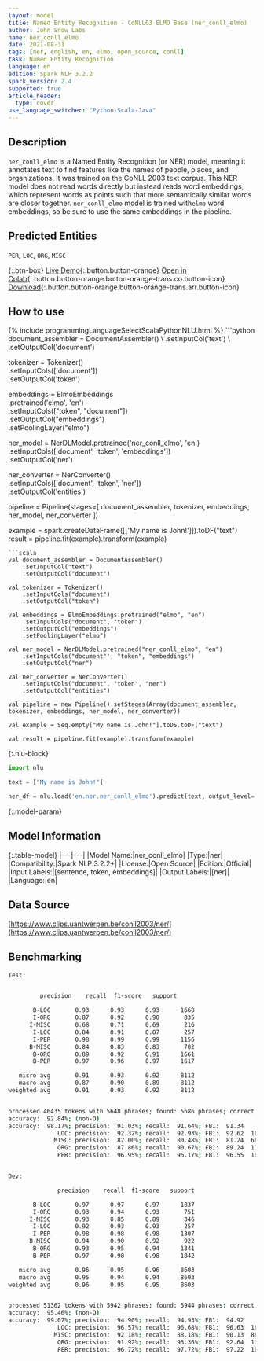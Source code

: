 ```yaml
---
layout: model
title: Named Entity Recognition - CoNLL03 ELMO Base (ner_conll_elmo)
author: John Snow Labs
name: ner_conll_elmo
date: 2021-08-31
tags: [ner, english, en, elmo, open_source, conll]
task: Named Entity Recognition
language: en
edition: Spark NLP 3.2.2
spark_version: 2.4
supported: true
article_header:
  type: cover
use_language_switcher: "Python-Scala-Java"
---
```


## Description

`ner_conll_elmo` is a Named Entity Recognition (or NER) model, meaning it annotates text to find features like the names of people, places, and organizations. It was trained on the CoNLL 2003 text corpus. This NER model does not read words directly but instead reads word embeddings, which represent words as points such that more semantically similar words are closer together. `ner_conll_elmo` model is trained with`elmo` word embeddings, so be sure to use the same embeddings in the pipeline.

## Predicted Entities

`PER`, `LOC`, `ORG`, `MISC`

{:.btn-box}
[Live Demo](https://demo.johnsnowlabs.com/public/NER_EN){:.button.button-orange}
[Open in Colab](https://colab.research.google.com/github/JohnSnowLabs/spark-nlp-workshop/blob/master/tutorials/streamlit_notebooks/NER_EN.ipynb){:.button.button-orange.button-orange-trans.co.button-icon}
[Download](https://s3.amazonaws.com/auxdata.johnsnowlabs.com/public/models/ner_conll_elmo_en_3.2.2_2.4_1630419727678.zip){:.button.button-orange.button-orange-trans.arr.button-icon}

## How to use



<div class="tabs-box" markdown="1">
{% include programmingLanguageSelectScalaPythonNLU.html %}
```python
document_assembler = DocumentAssembler() \
    .setInputCol('text') \
    .setOutputCol('document')

tokenizer = Tokenizer() \
    .setInputCols(['document']) \
    .setOutputCol('token')

embeddings = ElmoEmbeddings\
      .pretrained('elmo', 'en')\
      .setInputCols(["token", "document"])\
      .setOutputCol("embeddings")\
      .setPoolingLayer("elmo")

ner_model = NerDLModel.pretrained('ner_conll_elmo', 'en') \
    .setInputCols(['document', 'token', 'embeddings']) \
    .setOutputCol('ner')

ner_converter = NerConverter() \
    .setInputCols(['document', 'token', 'ner']) \
    .setOutputCol('entities')

pipeline = Pipeline(stages=[
    document_assembler, 
    tokenizer,
    embeddings,
    ner_model,
    ner_converter
])

example = spark.createDataFrame([['My name is John!']]).toDF("text")
result = pipeline.fit(example).transform(example)
```
```scala
val document_assembler = DocumentAssembler() 
    .setInputCol("text") 
    .setOutputCol("document")

val tokenizer = Tokenizer() 
    .setInputCols("document") 
    .setOutputCol("token")

val embeddings = ElmoEmbeddings.pretrained("elmo", "en")
    .setInputCols("document", "token") 
    .setOutputCol("embeddings")
    .setPoolingLayer("elmo")

val ner_model = NerDLModel.pretrained("ner_conll_elmo", "en") 
    .setInputCols("document"', "token", "embeddings") 
    .setOutputCol("ner")

val ner_converter = NerConverter() 
    .setInputCols("document", "token", "ner") 
    .setOutputCol("entities")

val pipeline = new Pipeline().setStages(Array(document_assembler, tokenizer, embeddings, ner_model, ner_converter))

val example = Seq.empty["My name is John!"].toDS.toDF("text")

val result = pipeline.fit(example).transform(example)
```

{:.nlu-block}
```python
import nlu

text = ["My name is John!"]

ner_df = nlu.load('en.ner.ner_conll_elmo').predict(text, output_level='token')
```
</div>

{:.model-param}
## Model Information

{:.table-model}
|---|---|
|Model Name:|ner_conll_elmo|
|Type:|ner|
|Compatibility:|Spark NLP 3.2.2+|
|License:|Open Source|
|Edition:|Official|
|Input Labels:|[sentence, token, embeddings]|
|Output Labels:|[ner]|
|Language:|en|

## Data Source

[https://www.clips.uantwerpen.be/conll2003/ner/](https://www.clips.uantwerpen.be/conll2003/ner/)

## Benchmarking

```bash
Test:


         precision    recall  f1-score   support

       B-LOC       0.93      0.93      0.93      1668
       I-ORG       0.87      0.92      0.90       835
      I-MISC       0.68      0.71      0.69       216
       I-LOC       0.84      0.91      0.87       257
       I-PER       0.98      0.99      0.99      1156
      B-MISC       0.84      0.83      0.83       702
       B-ORG       0.89      0.92      0.91      1661
       B-PER       0.97      0.96      0.97      1617

   micro avg       0.91      0.93      0.92      8112
   macro avg       0.87      0.90      0.89      8112
weighted avg       0.91      0.93      0.92      8112


processed 46435 tokens with 5648 phrases; found: 5686 phrases; correct: 5176.
accuracy:  92.84%; (non-O)
accuracy:  98.17%; precision:  91.03%; recall:  91.64%; FB1:  91.34
              LOC: precision:  92.32%; recall:  92.93%; FB1:  92.62  1679
             MISC: precision:  82.00%; recall:  80.48%; FB1:  81.24  689
              ORG: precision:  87.86%; recall:  90.67%; FB1:  89.24  1714
              PER: precision:  96.95%; recall:  96.17%; FB1:  96.55  1604


Dev:

              precision    recall  f1-score   support

       B-LOC       0.97      0.97      0.97      1837
       I-ORG       0.93      0.94      0.93       751
      I-MISC       0.93      0.85      0.89       346
       I-LOC       0.92      0.93      0.93       257
       I-PER       0.98      0.98      0.98      1307
      B-MISC       0.94      0.90      0.92       922
       B-ORG       0.93      0.95      0.94      1341
       B-PER       0.97      0.98      0.98      1842

   micro avg       0.96      0.95      0.96      8603
   macro avg       0.95      0.94      0.94      8603
weighted avg       0.96      0.95      0.95      8603


processed 51362 tokens with 5942 phrases; found: 5944 phrases; correct: 5641.
accuracy:  95.46%; (non-O)
accuracy:  99.07%; precision:  94.90%; recall:  94.93%; FB1:  94.92
              LOC: precision:  96.57%; recall:  96.68%; FB1:  96.63  1839
             MISC: precision:  92.18%; recall:  88.18%; FB1:  90.13  882
              ORG: precision:  91.92%; recall:  93.36%; FB1:  92.64  1362
              PER: precision:  96.72%; recall:  97.72%; FB1:  97.22  1861
```